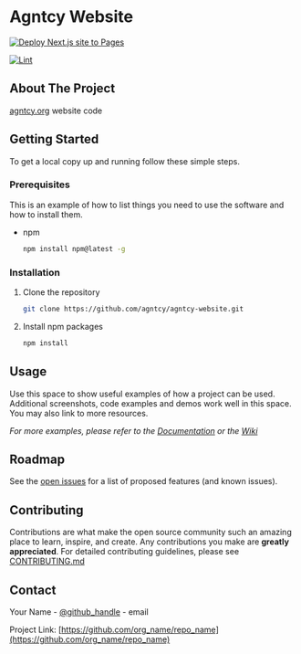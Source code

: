 # Agntcy Website

[![Deploy Next.js site to Pages](https://github.com/agntcy/agntcy-website/actions/workflows/nextjs.yml/badge.svg?branch=main)](https://github.com/agntcy/agntcy-website/actions/workflows/nextjs.yml)

[![Lint](https://github.com/agntcy/repo-template/actions/workflows/lint.yml/badge.svg?branch=main)](https://github.com/marketplace/actions/super-linter)

## About The Project

[agntcy.org](https://agntcy.org/) website code

## Getting Started

To get a local copy up and running follow these simple steps.

### Prerequisites

This is an example of how to list things you need to use the software and how to
install them.

- npm

  ```sh
  npm install npm@latest -g
  ```

### Installation

1. Clone the repository

   ```sh
   git clone https://github.com/agntcy/agntcy-website.git
   ```

2. Install npm packages

   ```sh
   npm install
   ```

## Usage

Use this space to show useful examples of how a project can be used. Additional
screenshots, code examples and demos work well in this space. You may also link
to more resources.

_For more examples, please refer to the [Documentation](https://example.com) or
the [Wiki](https://github.com/org_name/repo_name/wiki)_

## Roadmap

See the [open issues](https://github.com/org_name/repo_name/issues) for a list
of proposed features (and known issues).

## Contributing

Contributions are what make the open source community such an amazing place to
learn, inspire, and create. Any contributions you make are **greatly
appreciated**. For detailed contributing guidelines, please see
[CONTRIBUTING.md](CONTRIBUTING.md)

## Contact

Your Name - [@github_handle](https://github.com/github_handle) - email

Project Link:
[https://github.com/org_name/repo_name](https://github.com/org_name/repo_name)
